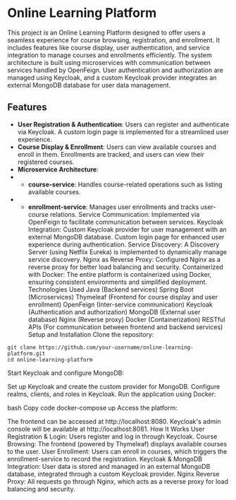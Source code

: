 # Online Learning Platform

This project is an Online Learning Platform designed to offer users a seamless experience for course browsing, registration, and enrollment. It includes features like course display, user authentication, and service integration to manage courses and enrollments efficiently. The system architecture is built using microservices with communication between services handled by OpenFeign. User authentication and authorization are managed using Keycloak, and a custom Keycloak provider integrates an external MongoDB database for user data management.

## Features
- **User Registration & Authentication**: Users can register and authenticate via Keycloak. A custom login page is implemented for a streamlined user experience.
- **Course Display & Enrollment**: Users can view available courses and enroll in them. Enrollments are tracked, and users can view their registered courses.
- **Microservice Architecture**:
- - **course-service**: Handles course-related operations such as listing available courses.
- - **enrollment-service**: Manages user enrollments and tracks user-course relations.
Service Communication: Implemented via OpenFeign to facilitate communication between services.
Keycloak Integration:
Custom Keycloak provider for user management with an external MongoDB database.
Custom login page for enhanced user experience during authentication.
Service Discovery: A Discovery Server (using Netflix Eureka) is implemented to dynamically manage service discovery.
Nginx as Reverse Proxy: Configured Nginx as a reverse proxy for better load balancing and security.
Containerized with Docker: The entire platform is containerized using Docker, ensuring consistent environments and simplified deployment.
Technologies Used
Java (Backend services)
Spring Boot (Microservices)
Thymeleaf (Frontend for course display and user enrollment)
OpenFeign (Inter-service communication)
Keycloak (Authentication and authorization)
MongoDB (External user database)
Nginx (Reverse proxy)
Docker (Containerization)
RESTful APIs (For communication between frontend and backend services)
Setup and Installation
Clone the repository:

```
git clone https://github.com/your-username/online-learning-platform.git
cd online-learning-platform
```

Start Keycloak and configure MongoDB:

Set up Keycloak and create the custom provider for MongoDB.
Configure realms, clients, and roles in Keycloak.
Run the application using Docker:

bash
Copy code
docker-compose up
Access the platform:

The frontend can be accessed at http://localhost:8080.
Keycloak's admin console will be available at http://localhost:8081.
How It Works
User Registration & Login: Users register and log in through Keycloak.
Course Browsing: The frontend (powered by Thymeleaf) displays available courses to the user.
User Enrollment: Users can enroll in courses, which triggers the enrollment-service to record the registration.
Keycloak & MongoDB Integration: User data is stored and managed in an external MongoDB database, integrated through a custom Keycloak provider.
Nginx Reverse Proxy: All requests go through Nginx, which acts as a reverse proxy for load balancing and security.
